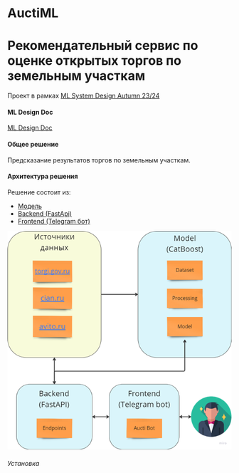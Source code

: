 # AuctiML
# Рекомендательный сервис по оценке открытых торгов по земельным участкам
Проект в рамках [ML System Design Autumn 23/24](https://ods.ai/tracks/ml-system-design-23/competitions/mlsys23-project)   
  
#### ML Design Doc
[ML Design Doc](systemdesign/design.md)

#### Общее решение
Предсказание результатов торгов по земельным участкам.


#### Архитектура решения
Решение состоит из:  
 - [Модель](model)   
 - [Backend (FastApi)](front)  
 - [Frontend (Telegram бот)](back)  
 

![arch](media/main_image1.png)

 
 
 
 
###### Установка 
 